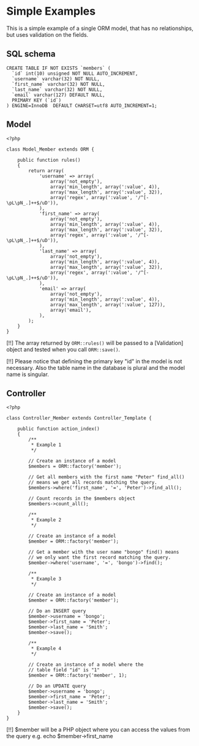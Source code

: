 # Simple Examples

This is a simple example of a single ORM model, that has no relationships, but uses validation on the fields. 

## SQL schema

	CREATE TABLE IF NOT EXISTS `members` (
	  `id` int(10) unsigned NOT NULL AUTO_INCREMENT,
	  `username` varchar(32) NOT NULL,
	  `first_name` varchar(32) NOT NULL,
	  `last_name` varchar(32) NOT NULL,
	  `email` varchar(127) DEFAULT NULL,
	  PRIMARY KEY (`id`)
	) ENGINE=InnoDB  DEFAULT CHARSET=utf8 AUTO_INCREMENT=1;

## Model
	
	<?php

	class Model_Member extends ORM {

		public function rules()
		{
			return array(
				'username' => array(
					array('not_empty'),
					array('min_length', array(':value', 4)),
					array('max_length', array(':value', 32)),
					array('regex', array(':value', '/^[-\pL\pN_.]++$/uD')),
				),
				'first_name' => array(
					array('not_empty'),
					array('min_length', array(':value', 4)),
					array('max_length', array(':value', 32)),
					array('regex', array(':value', '/^[-\pL\pN_.]++$/uD')),
				),
				'last_name' => array(
					array('not_empty'),
					array('min_length', array(':value', 4)),
					array('max_length', array(':value', 32)),
					array('regex', array(':value', '/^[-\pL\pN_.]++$/uD')),
				),
				'email' => array(
					array('not_empty'),
					array('min_length', array(':value', 4)),
					array('max_length', array(':value', 127)),
					array('email'),
				),
			);
		}
	}

[!!] The array returned by `ORM::rules()` will be passed to a [Validation] object and tested when you call `ORM::save()`. 

[!!] Please notice that defining the primary key "id" in the model is not necessary. Also the table name in the database is plural and the model name is singular.

## Controller

	<?php
	
	class Controller_Member extends Controller_Template {
		
		public function action_index()
		{
			/**
			 * Example 1
			 */
			
			// Create an instance of a model
			$members = ORM::factory('member');
			
			// Get all members with the first name "Peter" find_all()
			// means we get all records matching the query.
			$members->where('first_name', '=', 'Peter')->find_all();

			// Count records in the $members object
			$members->count_all();
			
			/**
			 * Example 2
			 */
			
			// Create an instance of a model
			$member = ORM::factory('member');
			
			// Get a member with the user name "bongo" find() means
			// we only want the first record matching the query.
			$member->where('username', '=', 'bongo')->find();
			
			/**
			 * Example 3
			 */
			
			// Create an instance of a model
			$member = ORM::factory('member');
			
			// Do an INSERT query
			$member->username = 'bongo';
			$member->first_name = 'Peter';
			$member->last_name = 'Smith';
			$member->save();
			
			/**
			 * Example 4
			 */
			
			// Create an instance of a model where the
			// table field "id" is "1"
			$member = ORM::factory('member', 1);
			
			// Do an UPDATE query
			$member->username = 'bongo';
			$member->first_name = 'Peter';
			$member->last_name = 'Smith';
			$member->save();
		}
	}

[!!] $member will be a PHP object where you can access the values from the query e.g. echo $member->first_name
